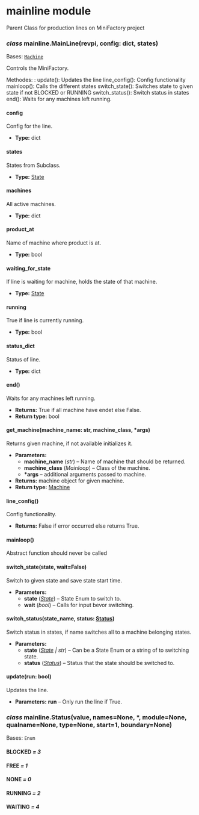 # mainline module

Parent Class for production lines on MiniFactory project

### *class* mainline.MainLine(revpi, config: dict, states)

Bases: [`Machine`](machine.md#machine.Machine)

Controls the MiniFactory.

Methodes:
: update(): Updates the line
  line_config(): Config functionality
  mainloop(): Calls the different states
  switch_state(): Switches state to given state if not BLOCKED or RUNNING
  switch_status(): Switch status in states
  end(): Waits for any machines left running.

#### config

Config for the line.

* **Type:**
  dict

#### states

States from Subclass.

* **Type:**
  [State](conveyor.md#conveyor.State)

#### machines

All active machines.

* **Type:**
  dict

#### product_at

Name of machine where product is at.

* **Type:**
  bool

#### waiting_for_state

If line is waiting for machine, holds the state of that machine.

* **Type:**
  [State](conveyor.md#conveyor.State)

#### running

True if line is currently running.

* **Type:**
  bool

#### status_dict

Status of line.

* **Type:**
  dict

#### end()

Waits for any machines left running.

* **Returns:**
  True if all machine have endet else False.
* **Return type:**
  bool

#### get_machine(machine_name: str, machine_class, \*args)

Returns given machine, if not available initializes it.

* **Parameters:**
  * **machine_name** (*str*) – Name of machine that should be returned.
  * **machine_class** (*Mainloop*) – Class of the machine.
  * **\*args** – additional arguments passed to machine.
* **Returns:**
  machine object for given machine.
* **Return type:**
  [Machine](machine.md#machine.Machine)

#### line_config()

Config functionality.

* **Returns:**
  False if error occurred else returns True.

#### mainloop()

Abstract function should never be called

#### switch_state(state, wait=False)

Switch to given state and save state start time.

* **Parameters:**
  * **state** ([*State*](conveyor.md#conveyor.State)) – State Enum to switch to.
  * **wait** (*bool*) – Calls for input bevor switching.

#### switch_status(state_name, status: [Status](#mainline.Status))

Switch status in states, if name switches all to a machine belonging states.

* **Parameters:**
  * **state** ([*State*](conveyor.md#conveyor.State) *|* *str*) – Can be a State Enum or a string of to switching state.
  * **status** ([*Status*](#mainline.Status)) – Status that the state should be switched to.

#### update(run: bool)

Updates the line.

* **Parameters:**
  **run** – Only run the line if True.

### *class* mainline.Status(value, names=None, \*, module=None, qualname=None, type=None, start=1, boundary=None)

Bases: `Enum`

#### BLOCKED *= 3*

#### FREE *= 1*

#### NONE *= 0*

#### RUNNING *= 2*

#### WAITING *= 4*
